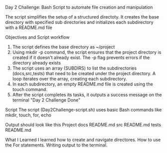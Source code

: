 Day 2 Challenge: Bash Script to automate file creation and manipulation

The script simplifies the setup of a structured directoty. It creates the base directory with specified sub directories and initializes each subdirectory with a README.md file

Objectives and Script workflow
1. The script defines the base directory as ~/project
2. Using mkdir -p command, the script ensures that the project directory is created if it doesn't already exist. The -p flag prevents errors if the directory already exists
3. The script uses an array (SUBDIRS) to list the subdirectories (docs,src,tests) that need to be created under the project directory. A loop iterates over the array, creating each subdirectory.
4. In each subdirectory, an empty README.md file is created using the touch command.
5. After the script completes its tasks, it outputs a success message on the terminal "Day 2 Challenge Done"
 
Script
The script (Day2Challenge-script.sh) uses basic Bash commands like mkdir, touch, for, echo

Output should look like this
Project
  docs
    README.md
   src
     README.md
   tests
      README.md

What I Learned
I learned how to create and navigate directores. How to use the For statements. Writing output to the terminal. 
